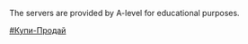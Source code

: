 The servers are provided by A-level for educational purposes.

[#Купи-Продай](http://kupiprodai.vladimirdaragan5.php.a-level.com.ua/)
